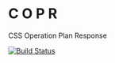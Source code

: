 # C O P R
CSS Operation Plan Response

[![Build Status](https://travis-ci.org/chadian/copr.svg?branch=master)](https://travis-ci.org/chadian/copr)
